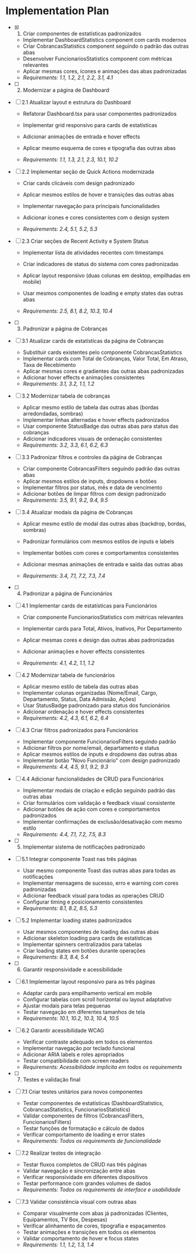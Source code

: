 # Implementation Plan

- [x] 1. Criar componentes de estatísticas padronizados



  - Implementar DashboardStatistics component com cards modernos
  - Criar CobrancasStatistics component seguindo o padrão das outras abas
  - Desenvolver FuncionariosStatistics component com métricas relevantes
  - Aplicar mesmas cores, ícones e animações das abas padronizadas
  - _Requirements: 1.1, 1.2, 2.1, 2.2, 3.1, 4.1_



- [ ] 2. Modernizar a página de Dashboard
- [ ] 2.1 Atualizar layout e estrutura do Dashboard
  - Refatorar Dashboard.tsx para usar componentes padronizados
  - Implementar grid responsivo para cards de estatísticas

  - Adicionar animações de entrada e hover effects
  - Aplicar mesmo esquema de cores e tipografia das outras abas
  - _Requirements: 1.1, 1.3, 2.1, 2.3, 10.1, 10.2_

- [ ] 2.2 Implementar seção de Quick Actions modernizada
  - Criar cards clicáveis com design padronizado

  - Aplicar mesmos estilos de hover e transições das outras abas
  - Implementar navegação para principais funcionalidades
  - Adicionar ícones e cores consistentes com o design system
  - _Requirements: 2.4, 5.1, 5.2, 5.3_

- [ ] 2.3 Criar seções de Recent Activity e System Status
  - Implementar lista de atividades recentes com timestamps


  - Criar indicadores de status do sistema com cores padronizadas
  - Aplicar layout responsivo (duas colunas em desktop, empilhadas em mobile)
  - Usar mesmos componentes de loading e empty states das outras abas
  - _Requirements: 2.5, 8.1, 8.2, 10.3, 10.4_

- [ ] 3. Padronizar a página de Cobranças
- [ ] 3.1 Atualizar cards de estatísticas da página de Cobranças
  - Substituir cards existentes pelo componente CobrancasStatistics
  - Implementar cards com Total de Cobranças, Valor Total, Em Atraso, Taxa de Recebimento
  - Aplicar mesmas cores e gradientes das outras abas padronizadas
  - Adicionar hover effects e animações consistentes
  - _Requirements: 3.1, 3.2, 1.1, 1.2_

- [ ] 3.2 Modernizar tabela de cobranças
  - Aplicar mesmo estilo de tabela das outras abas (bordas arredondadas, sombras)
  - Implementar linhas alternadas e hover effects padronizados
  - Usar componente StatusBadge das outras abas para status das cobranças
  - Adicionar indicadores visuais de ordenação consistentes
  - _Requirements: 3.2, 3.3, 6.1, 6.2, 6.3_

- [ ] 3.3 Padronizar filtros e controles da página de Cobranças
  - Criar componente CobrancasFilters seguindo padrão das outras abas
  - Aplicar mesmos estilos de inputs, dropdowns e botões
  - Implementar filtros por status, mês e data de vencimento
  - Adicionar botões de limpar filtros com design padronizado
  - _Requirements: 3.5, 9.1, 9.2, 9.4, 9.5_



- [ ] 3.4 Atualizar modais da página de Cobranças
  - Aplicar mesmo estilo de modal das outras abas (backdrop, bordas, sombras)
  - Padronizar formulários com mesmos estilos de inputs e labels
  - Implementar botões com cores e comportamentos consistentes
  - Adicionar mesmas animações de entrada e saída das outras abas

  - _Requirements: 3.4, 7.1, 7.2, 7.3, 7.4_

- [ ] 4. Padronizar a página de Funcionários
- [ ] 4.1 Implementar cards de estatísticas para Funcionários
  - Criar componente FuncionariosStatistics com métricas relevantes
  - Implementar cards para Total, Ativos, Inativos, Por Departamento


  - Aplicar mesmas cores e design das outras abas padronizadas
  - Adicionar animações e hover effects consistentes
  - _Requirements: 4.1, 4.2, 1.1, 1.2_

- [ ] 4.2 Modernizar tabela de funcionários
  - Aplicar mesmo estilo de tabela das outras abas
  - Implementar colunas organizadas (Nome/Email, Cargo, Departamento, Status, Data Admissão, Ações)
  - Usar StatusBadge padronizado para status dos funcionários
  - Adicionar ordenação e hover effects consistentes
  - _Requirements: 4.2, 4.3, 6.1, 6.2, 6.4_

- [ ] 4.3 Criar filtros padronizados para Funcionários
  - Implementar componente FuncionariosFilters seguindo padrão
  - Adicionar filtros por nome/email, departamento e status
  - Aplicar mesmos estilos de inputs e dropdowns das outras abas
  - Implementar botão "Novo Funcionário" com design padronizado
  - _Requirements: 4.4, 4.5, 9.1, 9.2, 9.3_

- [ ] 4.4 Adicionar funcionalidades de CRUD para Funcionários
  - Implementar modais de criação e edição seguindo padrão das outras abas
  - Criar formulários com validação e feedback visual consistente
  - Adicionar botões de ação com cores e comportamentos padronizados
  - Implementar confirmações de exclusão/desativação com mesmo estilo
  - _Requirements: 4.4, 7.1, 7.2, 7.5, 8.3_

- [ ] 5. Implementar sistema de notificações padronizado
- [ ] 5.1 Integrar componente Toast nas três páginas
  - Usar mesmo componente Toast das outras abas para todas as notificações
  - Implementar mensagens de sucesso, erro e warning com cores padronizadas
  - Adicionar feedback visual para todas as operações CRUD
  - Configurar timing e posicionamento consistentes
  - _Requirements: 8.1, 8.2, 8.5, 5.3_

- [ ] 5.2 Implementar loading states padronizados
  - Usar mesmos componentes de loading das outras abas
  - Adicionar skeleton loading para cards de estatísticas
  - Implementar spinners centralizados para tabelas
  - Criar loading states em botões durante operações
  - _Requirements: 8.3, 8.4, 5.4_

- [ ] 6. Garantir responsividade e acessibilidade
- [ ] 6.1 Implementar layout responsivo para as três páginas
  - Adaptar cards para empilhamento vertical em mobile
  - Configurar tabelas com scroll horizontal ou layout adaptativo
  - Ajustar modais para telas pequenas
  - Testar navegação em diferentes tamanhos de tela
  - _Requirements: 10.1, 10.2, 10.3, 10.4, 10.5_

- [ ] 6.2 Garantir acessibilidade WCAG
  - Verificar contraste adequado em todos os elementos
  - Implementar navegação por teclado funcional
  - Adicionar ARIA labels e roles apropriados
  - Testar compatibilidade com screen readers
  - _Requirements: Acessibilidade implícita em todos os requirements_

- [ ] 7. Testes e validação final
- [ ] 7.1 Criar testes unitários para novos componentes
  - Testar componentes de estatísticas (DashboardStatistics, CobrancasStatistics, FuncionariosStatistics)
  - Validar componentes de filtros (CobrancasFilters, FuncionariosFilters)
  - Testar funções de formatação e cálculo de dados
  - Verificar comportamento de loading e error states
  - _Requirements: Todos os requirements de funcionalidade_

- [ ] 7.2 Realizar testes de integração
  - Testar fluxos completos de CRUD nas três páginas
  - Validar navegação e sincronização entre abas
  - Verificar responsividade em diferentes dispositivos
  - Testar performance com grandes volumes de dados
  - _Requirements: Todos os requirements de interface e usabilidade_

- [ ] 7.3 Validar consistência visual com outras abas
  - Comparar visualmente com abas já padronizadas (Clientes, Equipamentos, TV Box, Despesas)
  - Verificar alinhamento de cores, tipografia e espaçamentos
  - Testar animações e transições em todos os elementos
  - Validar comportamento de hover e focus states
  - _Requirements: 1.1, 1.2, 1.3, 1.4_